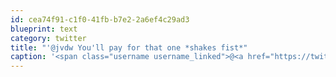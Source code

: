 ```yaml
---
id: cea74f91-c1f0-41fb-b7e2-2a6ef4c29ad3
blueprint: text
category: twitter
title: "'@jvdw You'll pay for that one *shakes fist*"
caption: '<span class="username username_linked">@<a href="https://twitter.com/jvdw" title="John van der Woude">jvdw</a></span> You''ll pay for that one *shakes fist*'
---
```

